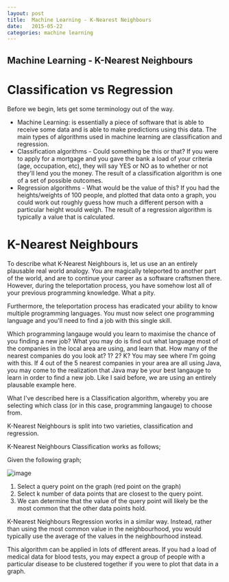 ```yaml
---
layout: post
title:  Machine Learning - K-Nearest Neighbours
date:	2015-05-22
categories: machine learning
---
```

Machine Learning - K-Nearest Neighbours
------------

Classification vs Regression
=================
Before we begin, lets get some terminology out of the way.

- Machine Learning: is essentially a piece of software that is able to receive some data and is able to make predictions using this data. The main types of algorithms used in machine learning are classification and regression.
- Classification algorithms - Could something be this or that? If you were to apply for a mortgage and you gave the bank a load of your criteria (age, occupation, etc), they will say YES or NO as to whether or not they'll lend you the money. The result of a classification algorithm is one of a set of possible outcomes.
- Regression algorithms - What would be the value of this? If you had the heights/weights of 100 people, and plotted that data onto a graph, you could work out roughly guess how much a different person with a particular height would weigh. The result of a regression algorithm is typically a value that is calculated.

K-Nearest Neighbours
===============
To describe what K-Nearest Neighbours is, let us use an an entirely plausable real world analogy. You are magically teleported to another part of the world, and are to continue your career as a software craftsmen there. However, during the teleportation process, you have somehow lost all of your previous programming knowledge. What a pity.

Furthermore, the teleportation process has eradicated your ability to know multiple programming languages. You must now select one programming language and you'll need to find a job with this single skill.

Which programming langauge would you learn to maximise the chance of you finding a new job? What you may do is find out what language most of the companies in the local area are using, and learn that. How many of the nearest companies do you look at? 1? 2? K? You may see where I'm going with this. If 4 out of the 5 nearest companies in your area are all using Java, you may come to the realization that Java may be your best langauge to learn in order to find a new job. Like I said before, we are using an entirely plausable example here.

What I've described here is a Classification algorithm, whereby you are selecting which class (or in this case, programming langauge) to choose from.

K-Nearest Neighbours is split into two varieties, classification and regression.

K-Nearest Neighbours Classification works as follows;

Given the following graph;

![image](http://www.statsoft.com/portals/0/Support/KNNOverViewImageA.jpg)

1. Select a query point on the graph (red point on the graph)
2. Select k number of data points that are closest to the query point.
3. We can determine that the value of the query point will likely be the most common that the other data points hold.

K-Nearest Neighbours Regression works in a similar way. Instead, rather than using the most common value in the neighbourhood, you would typically use the average of the values in the neighbourhood instead.

This algorithm can be applied in lots of dfferent areas. If you had a load of medical data for blood tests, you may expect a group of people with a particular disease to be clustered together if you were to plot that data in a graph.
